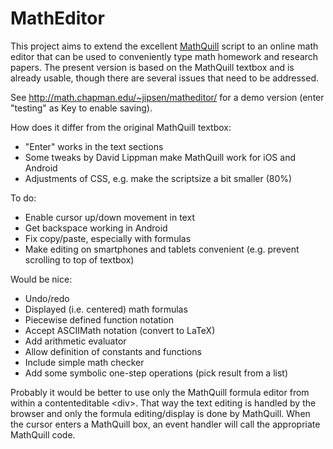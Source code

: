 MathEditor
==========

This project aims to extend the excellent 
[MathQuill](https://github.com/mathquill/mathquill) script to an online
math editor that can be used to conveniently type math homework and research
papers. The present version is based on the MathQuill textbox and is already
usable, though there are several issues that need to be addressed.

See http://math.chapman.edu/~jipsen/matheditor/ for a demo version (enter "testing" as Key to enable saving).

How does it differ from the original MathQuill textbox:

- "Enter" works in the text sections
- Some tweaks by David Lippman make MathQuill work for iOS and Android
- Adjustments of CSS, e.g. make the scriptsize a bit smaller (80%)

To do:

- Enable cursor up/down movement in text
- Get backspace working in Android
- Fix copy/paste, especially with formulas
- Make editing on smartphones and tablets convenient (e.g. prevent scrolling to top of textbox)

Would be nice:

- Undo/redo
- Displayed (i.e. centered) math formulas
- Piecewise defined function notation
- Accept ASCIIMath notation (convert to LaTeX)
- Add arithmetic evaluator
- Allow definition of constants and functions
- Include simple math checker
- Add some symbolic one-step operations (pick result from a list)

Probably it would be better to use only the MathQuill formula editor from within a contenteditable &lt;div>. That way the text editing is handled by the browser and only the formula editing/display is done by MathQuill. When the cursor enters a MathQuill box, an event handler will call the appropriate MathQuill code.
